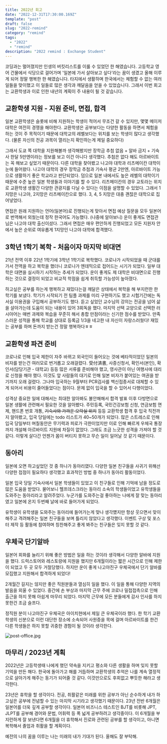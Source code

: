 ```yaml
---
title: 2022년 회고
date: "2022-12-31T17:30:00.169Z"
template: "post"
draft: false
slug: "2022-remind"
category: "remind"
tags:
  - "2022"
  - "remind"
description: "2022 remind : Exchange Student"
---
```


코딩과는 멀어졌지만 인생의 버킷리스트를 이룰 수 있었던 한 해였습니다. 고등학교 영어 건물에서 식당으로 걸어가며 '일본에 가서 살아보고 싶다'라는 꿈이 생겼고 올해 이루게 되어 정말 행복한 한 해였습니다. 타지에서 생활하며 한국에서는 체험할 수 없는 여러 일들을 맞이했고 이 일들로 많은 생각과 깨달음을 얻을 수 있었습니다. 그래서 이번 회고는 교환학생과 이로 인한 내년의 계획이 주 내용이 될 것 같습니다.

## 교환학생 지원 - 지원 준비, 면접, 합격
일본 교환학생은 슬롯에 비해 지원하는 학생이 적어서 무조건 갈 수 있지만, 몇몇 메이저 대학은 여전히 경쟁을 해야한다. 교환학생은 공부보다는 다양한 활동을 하면서 체험을 하는 것이 주 목적이기 때문에 대학교의 레벨보다는 위치를 보는 학생이 많다고 생각했다. (물론 자신의 전공 과목이 열리는지 확인하는게 제일 중요하다)

그래서 도쿄 쪽 대학을 지원해볼까 생각해봤지만 장학금 추첨 없음 + 알바 금지 + 기숙사 한달 5만엔이라는 정보를 보고 이건 아니다 생각했다. 추첨은 없다 해도 아르바이트는 꼭 해보고 싶었기 때문이다. 다른 대학을 찾아봤고 나고야 대학과 리츠메이칸 대학이 눈에 들어왔다. 나고야 대학의 경우 장학금 추첨과 기숙사 평균 2만엔, 아르바이트 가능으로 생활하기 좋은 학교라고 판단되었다. 덤으로 일본 내에서도 높은 레벨의 대학이기 때문에 수준 높은 일본 학생들과 이야기를 할 수 있다. 리츠메이칸의 경우 교토라는 위치로 교환학생 생활간 다양한 관광지를 다닐 수 있다는 이점을 설명할 수 있었다. 그래서 1지망은 나고야, 2지망은 리츠메이칸으로 했다. 3, 4, 5 지망은 대충 괜찮은 대학으로 집어넣었다.

면접은 원래 지원하는 언어(일본어)로 진행되는게 맞아서 면접 예상 질문을 모두 일본어로 번역해서 외웠는데 정작 한국어도 가능했다. (나중에 알아보니) 운이 좋게도 면접관님은 나고야 대학 출신이셨다. 그래서 면접은 매우 편안하게 진행되었고 모든 지원자 안에서 높은 순위로 여유롭게 1지망인 나고야 대학에 합격했다.

## 3학년 1학기 복학 - 처음이자 마지막 비대면
21년 전역 이후 22년 1학기에 3학년 1학기로 복학했다. 코로나가 시작되었을 때 군대를 가서 전역을 하고 복학을 했더니 코로나가 엔데믹으로 접어드는 시기가 되었다. 일부 대학은 대면을 실시하기 시작하는 추세가 되었다. 운이 좋게도 제 대학은 비대면으로 진행하는 것으로 결정이 되었고 비교적 학점을 쉽게 취득할 가능성이 높아졌다.

하고싶은 공부를 하는게 행복하고 재밌다는걸 깨달은 상태에서 복학을 해 부지런한 한 학기를 보냈다. 학기가 시작되기 전 팀플 과제를 미리 구현하기도 했고 시험기간에는 독서실 이용권을 구입해서 공부하기도 했다. 듣고 싶었던 교수님의 강의는 전공을 넘어 삶을 살아가는데 도움이 되는 내용이 있어 3회독을 했다. 마지막 선택 교양으로 선택한 러시아어는 매번 과제와 복습을 꾸준히 해서 총합 만점이라는 신기한 점수를 받았다. 만족스러운 성적을 통해 학교를 상대로 등록금 1/3을 네고한 내 자신이 자랑스러웠다! 재밌는 공부를 하며 돈까지 받는건 정말 행복하다ㅎㅎ

## 교환학생 파견 준비
코로나로 인해 입국 제한이 자주 바뀌고 외국인이 들어오는 것에 베타적이었던 일본의 비자를 받는건 여러모로 번거롭고 오래걸렸다. 受付済書, 사증신청서, 확인서(본인), 확인서(담당기관 - 대학교) 등등 많은 서류를 준비해야 했고, 영사관이 아닌 여행사에 대리로 신청을 해야 했다. 이것도 앞 사람들의 대기로 인해 일본 비자가 붙어있는 여권을 받기까지 오래 걸렸다. 그나마 입국하는 9월부터 PCR검사를 백신접종서로 대체할 수 있게 되어서 비용이 줄어들었다는 점이다. 문제 없이 입국을 할 수 있어서 다행이었다.

성격상 중요한 일에 대해서는 최대한 알아봐도 불안해해서 합격 발표 이후 다방면으로 일본 생활에 관련해서 필요한 것을 알아봤다. 주민등록, 국민건강보험 신청, 연금보험 면제, 핸드폰 번호 개통, ~~기숙사와 가까운 오락실 위치~~ 등등 교환학생 합격 후 입국 직전까지 알아봤고, 입국 당일에는 todo 리스트가 40~50개가 되었다. 많은 스트레스로 인해 입국 당일부터 며칠동안은 무기력과 피로가 극한이었지만 이로 인해 빠르게 우체국 통장까지 개설해 아르바이트 지원에 차질이 없었다. 그래도 조금 느긋한 성격을 가져야 할 것 같다. 이렇게 살다간 언젠가 몸이 버티지 못하고 무슨 일이 일어날 것 같기 때문이다.

## 동아리
일본에 오면 하고싶었던 것 중 하나가 동아리였다. 다양한 일본 친구들을 사귀기 위해선 다양한 접점이 필요하다 생각했고 효과적인 방법 중 하나가 동아리 활동이었다.

일본 입국 당일 기숙사에서 일본 학생들이 있었고 이 친구들로 인해 기억에 남을 정도로 많은 도움을 받았다. 물어보니 헬프데스크라는 동아리 소속의 학생들이었고 유학생들을 도와주는 동아리라고 알려주었다. 누군가를 도와주는걸 좋아하는 나에게 잘 맞는 동아리였고 일본에 온지 두번째 날에 바로 들어가게 되었다.

유학생이 유학생을 도와주는 동아리에 들어가는게 맞나 생각헀지만 항상 웃으면서 맞이해주고 격려해주는 일본 친구들을 보며 틀리지 않았다고 생각했다. 이벤트 구상 및 포스터 제작 등 활동에 참여하며 칭찬해주고 좋게 봐주는 친구들은 잊지 못할 것 같다.

## 우체국 단기알바
일본어 회화를 늘리기 위해 좋은 방법은 일을 하는 것이라 생각해서 다양한 알바에 지원을 했다. 드럭스토어와 레스토랑에 지원을 했지만 6개월이라는 짧은 시간으로 인해 제한이 되었고 두 곳 모두 거절당했다. 하지만 운이 좋게 나고야진구 우체국에서 단기 알바를 모집했고 지원해서 합격하게 되었다!

2개월간 길지는 않지만 좋은 직원분들과 열심히 일을 했다. 이 일을 통해 다양한 지역의 발음을 외울 수 있었다. 중간에 손 부상과 마지막 근무 주에 코로나 밀접접촉으로 인해 출근을 하지 못해 아쉽게 마무리 되었다. 마지막 근무에 모든 분들에게 감사 인사를 하지 못한건 조금 슬프다.

정직원 분이 나고야진구 우체국은 아이치현에서 제일 큰 우체국이라 했다. 한 학기 교환학생의 신분으로 이런 대단한 장소에 소속되어 사원증을 목에 걸며 아르바이트를 한건 다른 학생들은 하지 못할 귀중한 경험이 될 것이라 생각한다.

![post-office.jpg](/media/2022-remind/post-office.jpeg)

## 마무리 / 2023년 계획
2022년은 고등학생때 나에게 했던 약속을 지키고 평소와 다른 생활을 하며 잊지 못할 기억을 만든 해다. 한국에 돌아가고 해를 거듭하며 교환학생의 추억은 나를 계속 열정적으로 살아가게 해주는 동기가 되어줄 것 같다. 이것만으로도 후회없고 뿌듯한 해라고 생각한다.

23년은 휴학을 할 생각이다. 전공, 취활같은 미래를 위한 공부가 아닌 순수하게 내가 하고싶은 공부에 전념할 수 있는 마지막 시기라고 생각했기 때문이다. 23년 전반 6개월은 일본어를 더욱 깊게 공부할 생각이다. 일본어 비즈니스 테스트인 BJT를 비롯해 JPT, JLPT를 공부해 경어와 문법, 어휘력 등 폭 넓게 공부하려고 생각중이다. 이 6개월을 부지런하게 잘 보낸다면 6개월을 더 휴학해서 진로와 관련된 공부를 할 생각이고, 아니면 복학해서 졸업과 취활을 할 계획이다.

예전의 나의 꿈을 이루는 나는 미래의 내가 기대가 된다. 올해도 잘 부탁해.